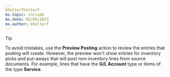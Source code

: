 ```yaml
---
bholtorfholtorf
ms.topic: include
ms.date: 03/08/2023
ms.author: bholtorf
---
```


> [!TIP]
> To avoid mistakes, use the **Preview Posting** action to review the entries that posting will create. 
> However, the preview won't show entries for inventory picks and put-aways that will post non-inventory lines from source documents. For example, lines that have the **G/L Account** type or items of the type **Service**.